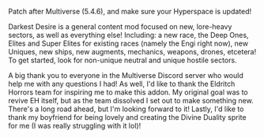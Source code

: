 Patch after Multiverse (5.4.6), and make sure your Hyperspace is updated!

Darkest Desire is a general content mod focused on new, lore-heavy sectors, as well as everything else! Including: a new race, the Deep Ones, Elites and Super Elites for existing races (namely the Engi right now), new Uniques, new ships, new augments, mechanics, weapons, drones, etcetera! To get started, look for non-unique neutral and unique hostile sectors.

A big thank you to everyone in the Multiverse Discord server who would help me with any questions I had! As well, I'd like to thank the Eldritch Horrors team for inspiring me to make this addon. My original goal was to revive EH itself, but as the team dissolved I set out to make something new. There's a long road ahead, but I'm looking forward to it! Lastly, I'd like to thank my boyfriend for being lovely and creating the Divine Duality sprite for me (I was really struggling with it lol)!
